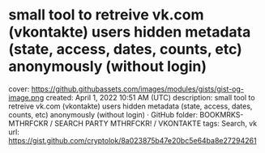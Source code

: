 # small tool to retreive vk.com (vkontakte) users hidden metadata (state, access, dates, counts, etc) anonymously (without login)

cover: https://github.githubassets.com/images/modules/gists/gist-og-image.png
created: April 1, 2022 10:51 AM (UTC)
description: small tool to retreive vk.com (vkontakte) users hidden metadata (state, access, dates, counts, etc) anonymously (without login) · GitHub
folder: BOOKMRKS-MTHRFCKR / SEARCH PARTY MTHRFCKR! / VKONTAKTE
tags: Search, vk
url: https://gist.github.com/cryptolok/8a023875b47e20bc5e64ba8e27294261